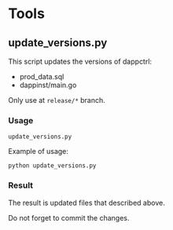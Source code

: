# Tools

## update_versions.py

This script updates the versions of dappctrl:

* prod_data.sql
* dappinst/main.go

Only use at `release/*` branch.

### Usage

```
update_versions.py
```

Example of usage:

```
python update_versions.py
```

### Result

The result is updated files that described above.

Do not forget to commit the changes.
